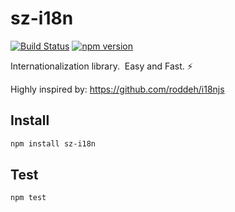 sz-i18n
======

[![Build Status](https://travis-ci.org/StefanYohansson/sz-i18n.svg?branch=master)](https://travis-ci.org/StefanYohansson/sz-i18n) [![npm version](https://badge.fury.io/js/sz-i18n.svg)](https://badge.fury.io/js/sz-i18n)

Internationalization library. ️ Easy and Fast. ⚡️

Highly inspired by: https://github.com/roddeh/i18njs

## Install
```sh
npm install sz-i18n
```

## Test
```sh
npm test
```
